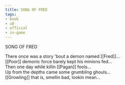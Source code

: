 ```yaml
---
title: SONG OF FRED
tags:
- book
- u8
- official
- in-game
---
```


SONG OF FRED  
  
There once was a story 'bout a demon named [[Fred]]...  
[[Poor]] demonic force barely kept his minions fed...  
Then one day while killin [[Pagan]] fools...  
Up from the depths came some grumbling ghouls...  
[[Growling]] that is, smellin bad, lookin mean... 